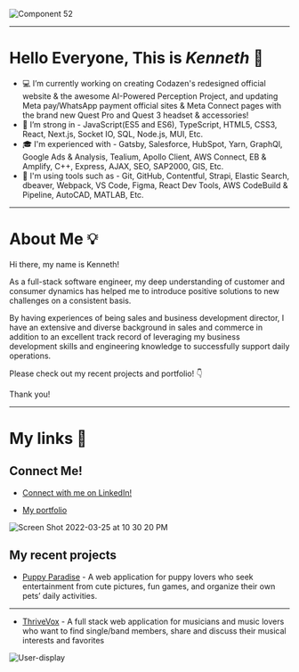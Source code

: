 ![Component 52](https://user-images.githubusercontent.com/88110300/162653964-8eb86ab8-0afc-452e-ba4a-b624cbb2fd89.png)


---

# Hello Everyone, This is *Kenneth* :satellite:

<!-- ![Kenneth's GitHub stats](https://github-readme-stats.vercel.app/api?username=Kenneth-Y-Wang&show_icons=true&theme=github_dark&hide=stars,contribs) -->


- :computer: I’m currently working on creating Codazen's redesigned official website & the awesome AI-Powered Perception Project, and updating Meta pay/WhatsApp payment official sites & Meta Connect pages with the brand new Quest Pro and Quest 3 headset & accessories! 
- :muscle: I’m strong in - JavaScript(ES5 and ES6), TypeScript, HTML5, CSS3, React, Next.js, Socket IO, SQL, Node.js, MUI, Etc.
- :mortar_board: I'm experienced with - Gatsby, Salesforce, HubSpot, Yarn, GraphQl, Google Ads & Analysis, Tealium, Apollo Client, AWS Connect, EB & Amplify, C++, Express, AJAX, SEO, SAP2000, GIS, Etc.
- :wrench: I'm using tools such as - Git, GitHub, Contentful, Strapi, Elastic Search, dbeaver, Webpack, VS Code, Figma, React Dev Tools, AWS CodeBuild & Pipeline, AutoCAD, MATLAB, Etc.

---


# About Me :bulb:

Hi there, my name is Kenneth! 

As a full-stack software engineer, my deep understanding of customer and consumer dynamics has helped me to introduce positive solutions to new challenges on a consistent basis. 

By having experiences of being sales and business development director, I have an extensive and diverse background in sales and commerce in addition to an excellent track record of leveraging my business development skills and engineering knowledge to successfully support daily operations.

Please check out my recent projects and portfolio! :point_down:  

Thank you!

--- 

# My links :link:

## Connect Me!

 - <a href="https://www.linkedin.com/in/kenneth-wang8/">Connect with me on LinkedIn!</a>


 - [My portfolio](https://www.kennethyw.com)
 
<!--  ![my portfolio](https://drive.google.com/uc?export=view&id=1oPNBCZPJ82j5Q2v6wsjNYR_ebqyGblvk) -->
<!--  https://user-images.githubusercontent.com/88110300/160226127-db29ea30-3216-4766-9e76-9af735074b92.mov
 -->
 ![Screen Shot 2022-03-25 at 10 30 20 PM](https://user-images.githubusercontent.com/88110300/160226216-fbead55b-c892-4294-8e3b-2c246c1fcd6f.png)





## My recent projects
- [Puppy Paradise](https://kenneth-y-wang.github.io/puppy-paradise) - A web application for puppy lovers who seek entertainment from cute pictures, fun games, and organize their own pets’ daily activities.

---

- [ThriveVox](https://thrive-vox.herokuapp.com) - A full stack web application for musicians and music lovers who want to find single/band members, share and discuss their musical interests and favorites

![User-display](https://media.giphy.com/media/6rpYmcP92XGc2ZtHQ1/giphy.gif)




